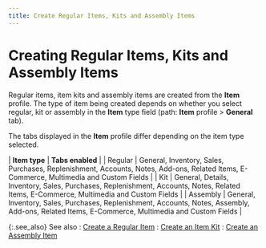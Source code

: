 ```yaml
---
title: Create Regular Items, Kits and Assembly Items
---
```


# Creating Regular Items, Kits and Assembly Items


Regular items, item kits and assembly items are created from the **Item** profile. The type of item being  created depends on whether you select regular, kit or assembly in the  **Item** type field (path: **Item**  profile > **General** tab).


The tabs displayed in the **Item**  profile differ depending on the item type selected.


| **Item type** | **Tabs enabled** |
| Regular | General, Inventory, Sales, Purchases, Replenishment,  Accounts, Notes, Add-ons, Related Items, E-Commerce, Multimedia and Custom  Fields |
| Kit | General, Details, Inventory, Sales, Purchases, Replenishment,  Accounts, Notes, Related Items, E-Commerce, Multimedia and Custom Fields |
| Assembly | General, Inventory, Sales, Purchases, Replenishment,  Accounts, Notes, Assembly, Add-ons, Related Items, E-Commerce, Multimedia  and Custom Fields |



{:.see_also}
See also
: [Create a Regular  Item]({{site.mi_baseurl}}/create-regular-items-kits-and-assemblies/creating-an-item/setting_up_an_item.html)
: [Create an Item  Kit]({{site.mi_baseurl}}/create-regular-items-kits-and-assemblies/creating-an-item-kit/create_an_item_kit.html)
: [Create  an Assembly Item]({{site.mi_baseurl}}/create-regular-items-kits-and-assemblies/creating-an-assembly-item/create_an_assembly_item_mi.html)

